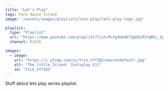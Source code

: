 ```yaml
---
title: "Let's Play"
tags: Farm House Island
image: "/assets/images/playlists/lets-play/lets-play-logo.jpg"

playlist:
  type: "Playlist"
  url: "https://www.youtube.com/playlist?list=PLFg4Um4EYZg6ELM1YqMtL_1p5CAPqfl4l"
  channel: RJ226

images:
  - image:
    url: "https://i.ytimg.com/vi/YrLk_tYf1DI/maxresdefault.jpg"
    alt: "The little Island! [Letsplay E1]"
    id: "YrLk_tYf1DI"
---
```

<p>Stuff about lets play series playlist.</p>